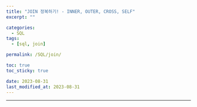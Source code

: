 ```yaml
---
title: "JOIN 정복하기! - INNER, OUTER, CROSS, SELF"
excerpt: ""

categories:
  - SQL
tags:
  - [sql, join]

permalink: /SQL/join/

toc: true
toc_sticky: true

date: 2023-08-31
last_modified_at: 2023-08-31
---
```


-----------
